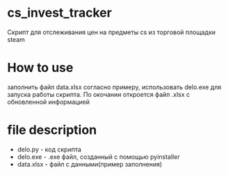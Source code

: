 # cs_invest_tracker
Скрипт для отслеживания цен на предметы cs из торговой площадки steam

# How to use
заполнить файл data.xlsx согласно примеру, использовать delo.exe для запуска работы скрипта.
По окочании откроется файл .xlsx с обновленной информацией

# file description
* delo.py - код скрипта
* delo.exe - .exe файл, созданный с помощью pyinstaller
* data.xlsx - файл с данными(пример заполнения)

